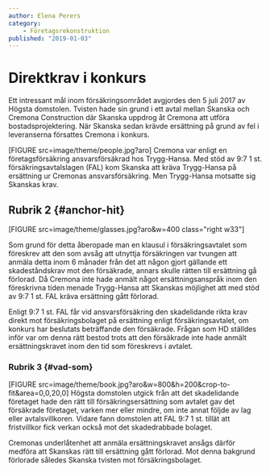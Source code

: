```yaml
---
author: Elena Perers
category:
    - Företagsrekonstruktion
published: "2019-01-03"
---
```

Direktkrav i konkurs
==================================

Ett intressant mål inom försäkringsområdet avgjordes den 5 juli 2017 av Högsta domstolen. Tvisten hade sin grund i ett avtal mellan Skanska och Cremona Construction där Skanska uppdrog åt Cremona att utföra bostadsprojektering. När Skanska sedan krävde ersättning på grund av fel i leveranserna försattes Cremona i konkurs.

[FIGURE src=image/theme/people.jpg?aro]
Cremona var enligt en företagsförsäkring ansvarsförsäkrad hos Trygg-Hansa. Med stöd av 9:7 1 st. försäkringsavtalslagen (FAL) kom Skanska att kräva Trygg-Hansa på ersättning ur Cremonas ansvarsförsäkring. Men Trygg-Hansa motsatte sig Skanskas krav.
<!--more-->

Rubrik 2 {#anchor-hit}
-----------------------------------
[FIGURE src=image/theme/glasses.jpg?aro&w=400 class="right w33"]

Som grund för detta åberopade man en klausul i försäkringsavtalet som föreskrev att den som avsåg att utnyttja försäkringen var tvungen att anmäla detta inom 6 månader från det att någon gjort gällande ett skadeståndskrav mot den försäkrade, annars skulle rätten till ersättning gå förlorad. Då Cremona inte hade anmält något ersättningsanspråk inom den föreskrivna tiden menade Trygg-Hansa att Skanskas möjlighet att med stöd av 9:7 1 st. FAL kräva ersättning gått förlorad.

Enligt 9:7 1 st. FAL får vid ansvarsförsäkring den skadelidande rikta krav direkt mot försäkringsbolaget på ersättning enligt försäkringsavtalet, om konkurs har beslutats beträffande den försäkrade. Frågan som HD ställdes inför var om denna rätt bestod trots att den försäkrade inte hade anmält ersättningskravet inom den tid som föreskrevs i avtalet.


### Rubrik 3 {#vad-som}
[FIGURE src=image/theme/book.jpg?aro&w=800&h=200&crop-to-fit&area=0,0,20,0]
Högsta domstolen utgick från att det skadelidande företaget hade den rätt till försäkringsersättning som avtalet gav det försäkrade företaget, varken mer eller mindre, om inte annat följde av lag eller avtalsvillkoren. Vidare fann domstolen att FAL 9:7 1 st. tillät att fristvillkor fick verkan också mot det skadedrabbade bolaget.

Cremonas underlåtenhet att anmäla ersättningskravet ansågs därför medföra att Skanskas rätt till ersättning gått förlorad. Mot denna bakgrund förlorade således Skanska tvisten mot försäkringsbolaget.
